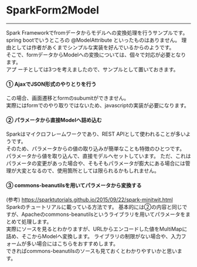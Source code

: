 # SparkForm2Model
---
Spark Frameworkでfromデータからモデルへの変換処理を行うサンプルです。
spring bootでいうところの @ModelAttribute といったものはありません。
理由としては作者があくまでシンプルな実装を好んでいるからのようです。  
そこで、formデータからModelへの変換については、個々で対応が必要となります。  
アプ ーチとしては3つを考えましたので、サンプルとして置いておきます。
#### ① AjaxでJSON形式のやりとりを行う
この場合、画面遷移とformのsubumitができません。  
実際にはformでのやり取りではないため、javascriptの実装が必要になります。  

#### ② パラメータから直接Modelへ詰め込む
Sparkはマイクロフレームワークであり、REST APIとして使われることが多いようです。  
そのため、パラメータからの値の取り込みが簡単なことも特徴のひとつです。
パラメータから値を取り込んで、直接モデルへセットしています。
ただ、これはパラメータの変更があった場合や、そもそもパラメータが膨大にある場合には管理が大変となるので、使用箇所としては限られるかもしれません。

#### ③ commons-beanutilsを用いてパラメータから変換する
(参考) https://sparktutorials.github.io/2015/09/22/spark-minitwit.html  
Sparkのチュートリアルに載っている方法です。
基本的には②の内容と同じですが、Apacheのcommons-beanutilsというライブラリを用いてパラメータをまとめて処理します。  
実際にソースを見るとわかりますが、URLからエンコードした値をMultiMapに詰め、そこからModelへ変換します。
ライブラリの制限がない場合や、入力フォームが多い場合にはこちらをおすすめします。  
できればcommons-beanutilsのソースも見ておくとわかりやすいかと思います。